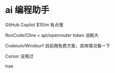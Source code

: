 # ai 编程助手

GitHub Copilot
$10/m
有点慢

RooCode/Cline + api/openrouter
token 消耗大

Codeium/Windsurf
目前用免费方案，具体情况看一下

Cursor
没用过

trae
